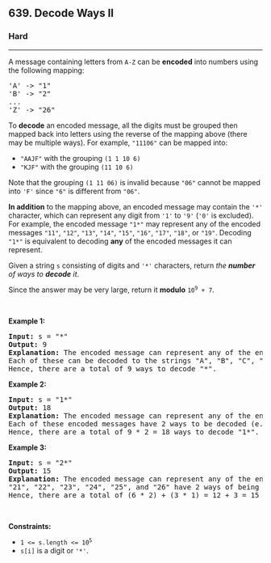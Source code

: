 <h2>639. Decode Ways II</h2><h3>Hard</h3><hr>

<div class="content__u3I1 question-content__JfgR"><div><p>A message containing letters from <code>A-Z</code> can be <strong>encoded</strong> into numbers using the following mapping:</p>

<pre>'A' -&gt; "1"
'B' -&gt; "2"
...
'Z' -&gt; "26"
</pre>

<p>To <strong>decode</strong> an encoded message, all the digits must be grouped then mapped back into letters using the reverse of the mapping above (there may be multiple ways). For example, <code>"11106"</code> can be mapped into:</p>

<ul>
	<li><code>"AAJF"</code> with the grouping <code>(1 1 10 6)</code></li>
	<li><code>"KJF"</code> with the grouping <code>(11 10 6)</code></li>
</ul>

<p>Note that the grouping <code>(1 11 06)</code> is invalid because <code>"06"</code> cannot be mapped into <code>'F'</code> since <code>"6"</code> is different from <code>"06"</code>.</p>

<p><strong>In addition</strong> to the mapping above, an encoded message may contain the <code>'*'</code> character, which can represent any digit from <code>'1'</code> to <code>'9'</code> (<code>'0'</code> is excluded). For example, the encoded message <code>"1*"</code> may represent any of the encoded messages <code>"11"</code>, <code>"12"</code>, <code>"13"</code>, <code>"14"</code>, <code>"15"</code>, <code>"16"</code>, <code>"17"</code>, <code>"18"</code>, or <code>"19"</code>. Decoding <code>"1*"</code> is equivalent to decoding <strong>any</strong> of the encoded messages it can represent.</p>

<p>Given a string <code>s</code> consisting of digits and <code>'*'</code> characters, return <em>the <strong>number</strong> of ways to <strong>decode</strong> it</em>.</p>

<p>Since the answer may be very large, return it <strong>modulo</strong> <code>10<sup>9</sup> + 7</code>.</p>

<p>&nbsp;</p>
<p><strong>Example 1:</strong></p>

<pre><strong>Input:</strong> s = "*"
<strong>Output:</strong> 9
<strong>Explanation:</strong> The encoded message can represent any of the encoded messages "1", "2", "3", "4", "5", "6", "7", "8", or "9".
Each of these can be decoded to the strings "A", "B", "C", "D", "E", "F", "G", "H", and "I" respectively.
Hence, there are a total of 9 ways to decode "*".
</pre>

<p><strong>Example 2:</strong></p>

<pre><strong>Input:</strong> s = "1*"
<strong>Output:</strong> 18
<strong>Explanation:</strong> The encoded message can represent any of the encoded messages "11", "12", "13", "14", "15", "16", "17", "18", or "19".
Each of these encoded messages have 2 ways to be decoded (e.g. "11" can be decoded to "AA" or "K").
Hence, there are a total of 9 * 2 = 18 ways to decode "1*".
</pre>

<p><strong>Example 3:</strong></p>

<pre><strong>Input:</strong> s = "2*"
<strong>Output:</strong> 15
<strong>Explanation:</strong> The encoded message can represent any of the encoded messages "21", "22", "23", "24", "25", "26", "27", "28", or "29".
"21", "22", "23", "24", "25", and "26" have 2 ways of being decoded, but "27", "28", and "29" only have 1 way.
Hence, there are a total of (6 * 2) + (3 * 1) = 12 + 3 = 15 ways to decode "2*".
</pre>

<p>&nbsp;</p>
<p><strong>Constraints:</strong></p>

<ul>
	<li><code>1 &lt;= s.length &lt;= 10<sup>5</sup></code></li>
	<li><code>s[i]</code> is a digit or <code>'*'</code>.</li>
</ul>
</div></div>

